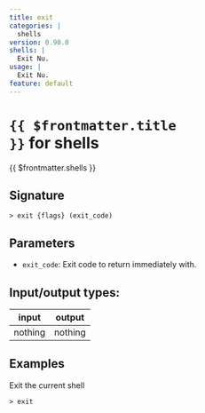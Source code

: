 ```yaml
---
title: exit
categories: |
  shells
version: 0.90.0
shells: |
  Exit Nu.
usage: |
  Exit Nu.
feature: default
---
```


<!-- This file is automatically generated. Please edit the command in https://github.com/nushell/nushell instead. -->

# <code>{{ $frontmatter.title }}</code> for shells

<div class='command-title'>{{ $frontmatter.shells }}</div>

## Signature

`> exit {flags} (exit_code)`

## Parameters

- `exit_code`: Exit code to return immediately with.

## Input/output types:

| input   | output  |
| ------- | ------- |
| nothing | nothing |

## Examples

Exit the current shell

```nushell
> exit

```
